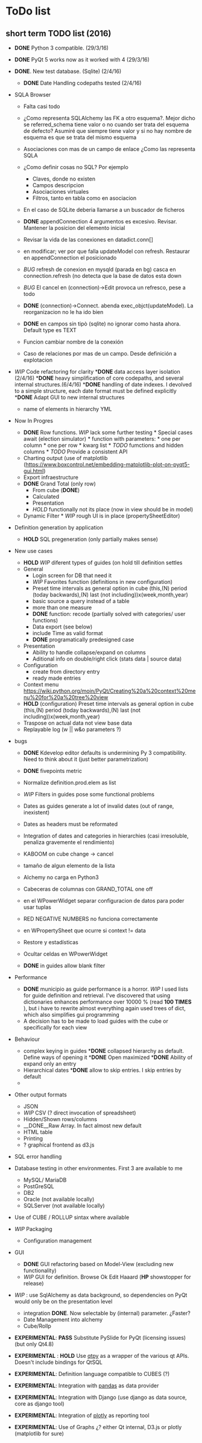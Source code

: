 # ToDo list

## short term TODO list (2016)

* __DONE__ Python 3 compatible. (29/3/16)
* __DONE__ PyQt 5 works now as it worked with 4 (29/3/16)
* __DONE__. New test database.  (Sqlite) (2/4/16)
   * __DONE__ Date Handling codepaths tested (2/4/16)

* SQLA Browser
    * Falta casi todo
    * ¿Como representa SQLAlchemy las FK a otro esquema?. Mejor dicho se referred_schema tiene valor o no cuando ser trata
       del esquema de defecto? Asumiré que siempre tiene valor y si no hay nombre de esquema es que se trata del mismo esquema
    * Asociaciones con mas de un campo de enlace ¿Como las representa SQLA
    * ¿Como definir cosas no SQL? Por ejemplo
        * Claves, donde no existen
        * Campos descripcion
        * Asociaciones virtuales
        * Filtros, tanto en tabla como en asociacion
        

    * En el caso de SQLite deberia llamarse a un buscador de ficheros
    * __DONE__ appendConnection 4 argumentos es excesivo. Revisar. Mantener la posicion del elemento inicial
    * Revisar la vida de las conexiones en datadict.conn[]
    * en modificar; ver por que falla updateModel con refresh. Restaurar en appendConnection el posicionado
    * _BUG_ refresh de conexion en mysqld (parada en bg) casca en connection.refresh (no detecta que la base de datos esta down
    * _BUG_ El cancel en (connection)->Edit provoca un refresco, pese a todo
    * __DONE__ (connection)->Connect. abenda exec_objct(updateModel). La reorganizacion no le ha ido bien
    * __DONE__ en campos sin tipò (sqlite) no ignorar como hasta ahora. Default type es TEXT
    * Funcion cambiar nombre de la conexión 
    * Caso de relaciones por mas de un campo. Desde definición a explotacion
    
* _WIP_ Code refactoring for clarity
  *__DONE__ data access layer isolation (2/4/16)
  *__DONE__ heavy simplification of core codepaths, and several internal structures.(6/4/16)
  *__DONE__ handling of date indexes. I devolved to a simple structure, each date format must be defined explicitly
  *__DONE__ Adapt GUI to new internal structures
  * name of elements in hierarchy YML

* Now In Progres
  * __DONE__ Row functions. _WIP_ lack some further testing
        * Special cases await (election simulator)
        * function with parameters: 
               * one per column
               * one per row
               * kwarg list
        * _TODO_ fumctions and hidden columns
        * _TODO_ Provide a consistent API
  * Charting output (use of matplotlib (https://www.boxcontrol.net/embedding-matplotlib-plot-on-pyqt5-gui.html)
  * Export infraestructure
  * __DONE__ Grand Total (only row)
    * From cube  (__DONE__)
    * Calculated  
    * Presentation 
    * _HOLD_ functionally not its place (now in view should be in model)
  * Dynamic Filter
        * _WIP_ rough UI is in place (propertySheetEditor)

 
 
* Definition generation by application
  * __HOLD__ SQL pregeneration (only partially makes sense)
  
* New use cases
  * __HOLD__  _WIP_ diferent types of guides  (on hold till definition settles
  * General
    * Login screen for DB that need it
    * _WIP_ Favorites function (definitions in new configuration)
    * Preset time intervals as general option in cube (this,(N) period (today backwards),(N) last (not including))x(week,month,year)
    * basic source a query instead of a table
    * more than one measure
    * __DONE__ function: recode (partially solved with categories/ user functions)
    * Data export (see below)
    * include Time as valid format
    * __DONE__ programatically predesigned case
  * Presentation
    * Ability to handle collapse/expand on columns
    * Aditional info on double/right click (stats data | source data)
  * Configuration
    * create from directory entry
    * ready made entries
  * Context menu https://wiki.python.org/moin/PyQt/Creating%20a%20context%20menu%20for%20a%20tree%20view
  * __HOLD__ (configuration) Preset time intervals as general option in cube (this,(N) period (today backwards),(N) last (not including))x(week,month,year) 
  * Traspose on actual data not view base data
  * Replayable log (w || w&o parameters ?)

* bugs
  * __DONE__ Kdevelop editor defaults is undermining Py 3 compatibility. Need to think about it (just better parametrization)
  * __DONE__ fivepoints metric 
  * Normalize definition.prod.elem as list
  * _WIP_ Filters in guides pose some functional problems
  * Dates as guides generate a lot of invalid dates (out of range, inexistent)
  * Dates as headers must be reformated
  * Integration of dates and categories in hierarchies (casi irresoluble, penaliza gravemente el rendimiento)
  * KABOOM on cube change -> cancel
  * tamaño de algun elemento de la lista
  * Alchemy no carga en Python3
  * Cabeceras de columnas con GRAND_TOTAL one off
  * en el WPowerWidget separar configuracion de datos para poder usar tuplas
  * RED NEGATIVE NUMBERS no funciona correctamente
  * en WPropertySheet que ocurre si context != data
  * Restore y estadísticas 
  * Ocultar celdas en WPowerWidget
  
  * __DONE__ in guides allow blank filter
 
* Performance
  * __DONE__ municipio as guide performance is a horror. _WIP_ I used lists for guide definition and retrieval. I've discovered that using dictionaries enhances performance over 10000 % (read __100 TIMES__ ), but i have to rewrite almost everything again
    used trees of dict, which also simplifies gui programming
  * A decision has to be made to load guides with the cube or specifically for each view
  
* Behaviour
  * complex keying in guides
  *__DONE__ collapsed hierarchy as default. Define ways of opening it 
  *__DONE__ Open maximized
  *__DONE__ Ability of expand only an entry
  * Hierarchical dates
  *__DONE__ allow to skip entries. I skip entries by default
  *


* Other output formats 
    * JSON
    * _WIP_ CSV  (? direct invocation of spreadsheet)
    *    Hidden/Shown rows/columns
    * __DONE__Raw Array. In fact almost new default
    * HTML table
    * Printing
    * ? graphical frontend as d3.js
    
* SQL error handling

* Database testing in other environmentes. First 3 are available to me
    * MySQL/ MariaDB
    * PostGreSQL
    * DB2
    * Oracle  (not available locally)
    * SQLServer (not available locally)

* Use of CUBE / ROLLUP sintax where available

* _WIP_ Packaging
    * Configuration management

* GUI 
    * __DONE__ GUI refactoring based on Model-View (excluding new functionality)
    * _WIP_ GUI for definition. Browse Ok Edit Haaard   (__HP__ showstopper for release)
 
* _WIP_ : use SqlAlchemy as data background, so dependencies on PyQt would only be on the presentation level
    * integration __DONE__. Now selectable by (internal) parameter. ¿Faster?
    * Date Management into alchemy
    * Cube/Rollp
 
* __EXPERIMENTAL__: __PASS__ Substitute PySlide for PyQt (licensing issues) (but only Qt4.8)

* __EXPERIMENTAL__ : __HOLD__ Use [qtpy](https://pypi.python.org/pypi/QtPy) as a wrapper of the various qt APIs. Doesn't
                    include bindings for QtSQL

* __EXPERIMENTAL__: Definition language compatible to CUBES (?)

* __EXPERIMENTAL__: Integration with [pandas](http://pandas.pydata.org/) as data provider

* __EXPERIMENTAL__: Integration with Django (use django as data source, core as django tool)

* __EXPERIMENTAL__: Integration of [plotly](https://plot.ly/) as reporting tool

* __EXPERIMENTAL__: Use of Graphs ¿? either Qt internal, D3.js or plotly (matplotlib for sure)

